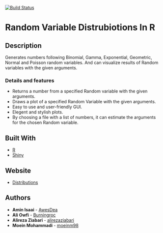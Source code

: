 
[![Build Status](https://travis-ci.org/AwesDea/linux.svg?branch=master)](https://travis-ci.org/AwesDea/linux)

# Random Variable Distrubiotions In R

## Description

Generates numbers following Binomial, Gamma, Exponential, Geometric, Normal and Poisson random variables. And can visualize results of Random variables with the given arguments.

### Details and features
* Returns a number from a specified Random variable with the given arguments.
* Draws a plot of a specified Random Variable with the given arguments.
* Easy to use and user-friendly GUI.
* Elegent and stylish plots.
* By choosing a file with a list of numbers, it can estimate the arguments for the chosen Random variable.

## Built With

* [R](http://www.r-project.org) 
* [Shiny](http://shiny.rstudio.com/) 

## Website

* [Distributions](http://alireza.shinyapps.io/probabilityproject2/)

## Authors

* **Amin Isaai**  - [AwesDea](https://github.com/AwesDea)
* **Ali Owfi**  - [Burningroc](https://github.com/Burningroc)
* **Alireza Ziabari**  - [alirezaziabari](https://github.com/alirezaziabari)
* **Moein Mohammadi**  - [moeinm98](https://github.com/moeinm98)

